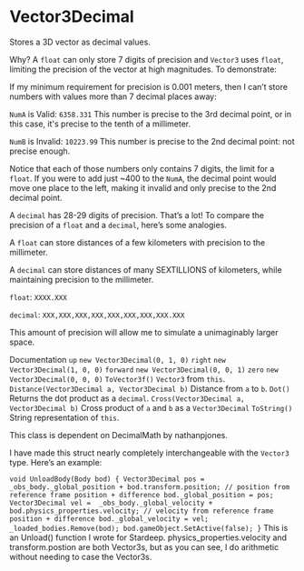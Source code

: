 # Vector3Decimal
Stores a 3D vector as decimal values.

Why?
A `float` can only store 7 digits of precision and `Vector3` uses `float`, limiting the precision of the vector at high magnitudes. To demonstrate:

If my minimum requirement for precision is 0.001 meters, then I can’t store numbers with values more than 7 decimal places away:

`NumA` is Valid: `6358.331` This number is precise to the 3rd decimal point, or in this case, it's precise to the tenth of a millimeter.

`NumB` is Invalid: `10223.99` This number is precise to the 2nd decimal point: not precise enough.

Notice that each of those numbers only contains 7 digits, the limit for a `float`. If you were to add just ~400 to the `NumA`, the decimal point would move one place to the left, making it invalid and only precise to the 2nd decimal point.

A `decimal` has 28-29 digits of precision. That’s a lot! To compare the precision of a `float` and a `decimal`, here’s some analogies.

A `float` can store distances of a few kilometers with precision to the millimeter.

A `decimal` can store distances of many SEXTILLIONS of kilometers, while maintaining precision to the millimeter.

`float`: `XXXX.XXX`

`decimal`: `XXX,XXX,XXX,XXX,XXX,XXX,XXX,XXX.XXX`

This amount of precision will allow me to simulate a unimaginably larger space.

Documentation
`up`	                                            `new Vector3Decimal(0, 1, 0)`
`right`	                                         `new Vector3Decimal(1, 0, 0)`
`forward`	                                      `new Vector3Decimal(0, 0, 1)`
`zero`	                                         `new Vector3Decimal(0, 0, 0)`
`ToVector3f()`	                                   `Vector3` from `this`.
`Distance(Vector3Decimal a, Vector3Decimal b)`	  Distance from `a` to `b`.
`Dot()`	                                         Returns the dot product as a `decimal`.
`Cross(Vector3Decimal a, Vector3Decimal b)`    	  Cross product of `a` and `b` as a `Vector3Decimal`
`ToString()`	                                   String representation of `this`.

This class is dependent on DecimalMath by nathanpjones.

I have made this struct nearly completely interchangeable with the `Vector3` type. Here’s an example:

`void UnloadBody(Body bod)
{
   Vector3Decimal pos = _obs_body._global_position + bod.transform.position; // position from reference frame position + difference
   bod._global_position = pos;
   Vector3Decimal vel =  _obs_body._global_velocity + bod.physics_properties.velocity; // velocity from reference frame position + difference
   bod._global_velocity = vel;
   _loaded_bodies.Remove(bod);
   bod.gameObject.SetActive(false);
}`
This is an Unload() function I wrote for Stardeep. physics_properties.velocity and transform.postion are both Vector3s, but as you can see, I do arithmetic without needing to case the Vector3s.

